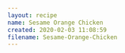 ```yaml
---
layout: recipe
name: Sesame Orange Chicken
created: 2020-02-03 11:08:59
filename: Sesame-Orange-Chicken
---
```

